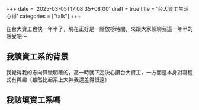 +++
date = '2025-03-05T17:08:35+08:00'
draft = true
title = '台大資工生活心得'
categories = ["talk"]
+++

在台大資工也快一年半了，現在正好是一階放榜時間，來跟大家聊聊我這一年半的感受吧～

## 我讀資工系的背景

我覺得我的志向算蠻明確的，高一時就下定決心讀台大資工，一方面是本身對寫程式有興趣（雖然比起系上大神我還差得很遠）

## 我該填資工系嗎